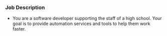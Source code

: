 ### Job Description

- You are a software developer supporting the staff of a high school. Your goal is to provide automation services and tools to help them work faster.
